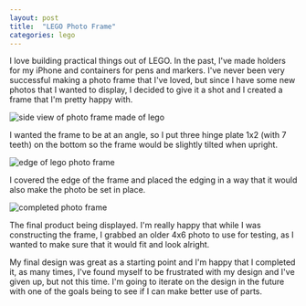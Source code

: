 ```yaml
---
layout: post
title:  "LEGO Photo Frame"
categories: lego 
---
```


I love building practical things out of LEGO. In the past, I've made holders for my iPhone and containers for pens and markers. I've never been very successful making a photo frame that I've loved, but since I have some new photos that I wanted to display, I decided to give it a shot and I created a frame that I'm pretty happy with. 

![side view of photo frame made of lego](/tanyaselvog.github.io/assets/backsideBlue.jpg)

I wanted the frame to be at an angle, so I put three hinge plate 1x2 (with 7 teeth) on the bottom so the frame would be slightly tilted when upright. 

![edge of lego photo frame](/tanyaselvog.github.io/assets/edgeBlue.jpg)

I covered the edge of the frame and placed the edging in a way that it would also make the photo be set in place. 

![completed photo frame](/tanyaselvog.github.io/assets/blueFrameDisplay.jpg)

The final product being displayed. I'm really happy that while I was constructing the frame, I grabbed an older 4x6 photo to use for testing, as I wanted to make sure that it would fit and look alright.

My final design was great as a starting point and I'm happy that I completed it, as many times, I've found myself to be frustrated with my design and I've given up, but not this time. I'm going to iterate on the design in the future with one of the goals being to see if I can make better use of parts. 